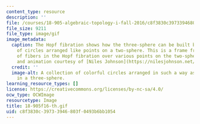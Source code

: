 ```yaml
---
content_type: resource
description: ''
file: /courses/18-905-algebraic-topology-i-fall-2016/c8f3830c39733946803f0493b6bb1054_18-905f16-th.gif
file_size: 9211
file_type: image/gif
image_metadata:
  caption: The Hopf fibration shows how the three-sphere can be built by a collection
    of circles arranged like points on a two-sphere. This is a frame from [an animation](https://youtu.be/AKotMPGFJYk)
    of fibers in the Hopf fibration over various points on the two-sphere. (Image
    and animation courtesy of [Niles Johnson](https://nilesjohnson.net/hopf.html).
  credit: ''
  image-alt: A collection of colorful circles arranged in such a way as they result
    in a three-sphere.
learning_resource_types: []
license: https://creativecommons.org/licenses/by-nc-sa/4.0/
ocw_type: OCWImage
resourcetype: Image
title: 18-905f16-th.gif
uid: c8f3830c-3973-3946-803f-0493b6bb1054
---
```


